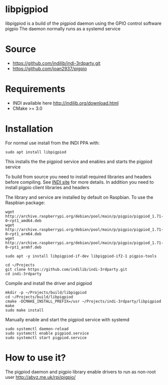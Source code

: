 # libpigpiod
libpigpiod is a build of the pigpiod daemon using the GPIO control software pigpio
The daemon normally runs as a systemd service


# Source
* https://github.com/indilib/indi-3rdparty.git
* https://github.com/joan2937/pigpio

# Requirements
* INDI available here http://indilib.org/download.html
* CMake >= 3.0

# Installation
For normal use install from the INDI PPA with:
```
sudo apt install libpigpiod
```
This installs the the pigpiod service and enables and starts the pigpiod service

To build from source you need to install required libraries and headers before compiling. See [INDI site](http://indilib.org/download.html) for more details.
In addition you need to install pigpio client libraries and headers

The library and service are installed by default on Raspbian. To use the Raspbian package:
```
wget http://archive.raspberrypi.org/debian/pool/main/p/pigpio/pigpiod_1.71-0~rpt1_amd64.deb
wget http://archive.raspberrypi.org/debian/pool/main/p/pigpio/pigpiod_1.71-0~rpt1_arm64.deb
wget http://archive.raspberrypi.org/debian/pool/main/p/pigpio/pigpiod_1.71-0~rpt1_armhf.deb
```

```
sudo apt -y install libpigpiod-if-dev libpigpiod-if2-1 pigpio-tools

cd ~/Projects
git clone https://github.com/indilib/indi-3rdparty.git
cd indi-3rdparty
```
Compile and install the driver and pigpiod
```
mkdir -p ~/Projects/build/libpigpiod
cd ~/Projects/build/libpigpiod
cmake -DCMAKE_INSTALL_PREFIX=/usr ~/Projects/indi-3rdparty/libpigpiod
make
sudo make install
```
Manually enable and start the pigpiod service with systemd
```
sudo systemctl daemon-reload
sudo systemctl enable pigpiod.service
sudo systemctl start pigpiod.service
```

# How to use it?
The pigpiod daemon and pigpio library enable drivers to run as non-root user
http://abyz.me.uk/rpi/pigpio/

